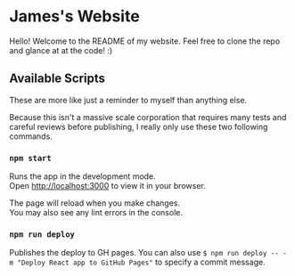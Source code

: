 # James's Website

Hello! Welcome to the README of my website. Feel free to clone the repo and glance at at the code! :)

## Available Scripts

These are more like just a reminder to myself than anything else.

Because this isn't a massive scale corporation that requires many tests and careful reviews before publishing, I really only use these two following commands.

### `npm start`

Runs the app in the development mode.\
Open [http://localhost:3000](http://localhost:3000) to view it in your browser.

The page will reload when you make changes.\
You may also see any lint errors in the console.

### `npm run deploy`

Publishes the deploy to GH pages. You can also use `$ npm run deploy -- -m "Deploy React app to GitHub Pages"` to specify a commit message.
